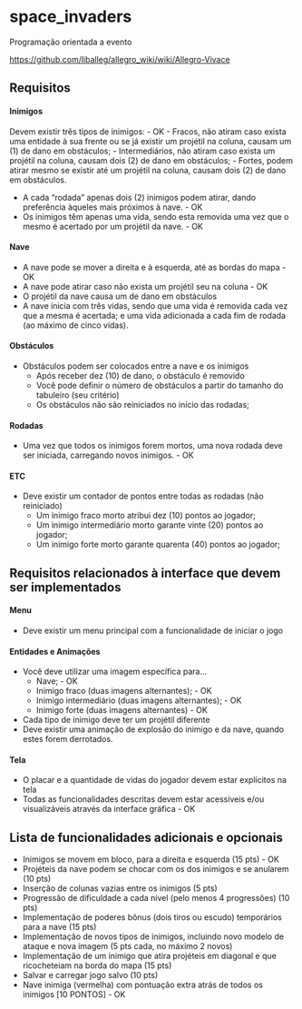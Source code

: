 # space_invaders

Programação orientada a evento  

https://github.com/liballeg/allegro_wiki/wiki/Allegro-Vivace

## Requisitos

#### Inimigos
Devem existir três tipos de inimigos: - OK
    - Fracos, não atiram caso exista uma entidade à sua frente ou se já existir um projétil na coluna, causam um (1) de dano em obstáculos;
    - Intermediários, não atiram caso exista um projétil na coluna, causam dois (2) de dano em obstáculos;
    - Fortes, podem atirar mesmo se existir até um projétil na coluna, causam dois (2) de dano em obstáculos.
- A cada “rodada” apenas dois (2) inimigos podem atirar, dando preferência àqueles mais próximos à nave. - OK
- Os inimigos têm apenas uma vida, sendo esta removida uma vez que o mesmo é acertado por um projétil da nave. - OK

#### Nave
- A nave pode se mover a direita e à esquerda, até as bordas do mapa - OK
- A nave pode atirar caso não exista um projétil seu na coluna - OK
- O projétil da nave causa um de dano em obstáculos
- A nave inicia com três vidas, sendo que uma vida é removida cada vez que a mesma é acertada; e uma vida adicionada a cada fim de rodada (ao máximo de cinco vidas).

#### Obstáculos
- Obstáculos podem ser colocados entre a nave e os inimigos
    - Após receber dez (10) de dano, o obstáculo é removido
    - Você pode definir o número de obstáculos a partir do tamanho do tabuleiro (seu critério)
    - Os obstáculos não são reiniciados no início das rodadas;

#### Rodadas
- Uma vez que todos os inimigos forem mortos, uma nova rodada deve ser iniciada, carregando novos inimigos. - OK

#### ETC
- Deve existir um contador de pontos entre todas as rodadas (não reiniciado)
    - Um inimigo fraco morto atribui dez (10) pontos ao jogador;
    - Um inimigo intermediário morto garante vinte (20) pontos ao jogador;
    - Um inimigo forte morto garante quarenta (40) pontos ao jogador;

## Requisitos relacionados à interface que devem ser implementados

#### Menu
- Deve existir um menu principal com a funcionalidade de iniciar o jogo

#### Entidades e Animações
- Você deve utilizar uma imagem específica para...
    - Nave; - OK
    - Inimigo fraco (duas imagens alternantes); - OK
    - Inimigo intermediário (duas imagens alternantes); - OK
    - Inimigo forte (duas imagens alternantes) - OK
- Cada tipo de inimigo deve ter um projétil diferente
- Deve existir uma animação de explosão do inimigo e da nave, quando estes forem derrotados.

#### Tela
- O placar e a quantidade de vidas do jogador devem estar explícitos na tela
- Todas as funcionalidades descritas devem estar acessíveis e/ou visualizáveis através da interface gráfica - OK

## Lista de funcionalidades adicionais e opcionais
- Inimigos se movem em bloco, para a direita e esquerda (15 pts) - OK
- Projéteis da nave podem se chocar com os dos inimigos e se anularem (10 pts)
- Inserção de colunas vazias entre os inimigos (5 pts)
- Progressão de dificuldade a cada nível (pelo menos 4 progressões) (10 pts)
- Implementação de poderes bônus (dois tiros ou escudo) temporários para a nave (15 pts)
- Implementação de novos tipos de inimigos, incluindo novo modelo de ataque e nova imagem (5 pts cada, no máximo 2 novos)
- Implementação de um inimigo que atira projéteis em diagonal e que ricocheteiam na borda do mapa (15 pts)
- Salvar e carregar jogo salvo (10 pts)
- Nave inimiga (vermelha) com pontuação extra atrás de todos os inimigos [10 PONTOS] - OK